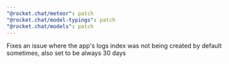 ```yaml
---
"@rocket.chat/meteor": patch
"@rocket.chat/model-typings": patch
"@rocket.chat/models": patch
---
```


Fixes an issue where the app's logs index was not being created by default sometimes, also set to be always 30 days 
